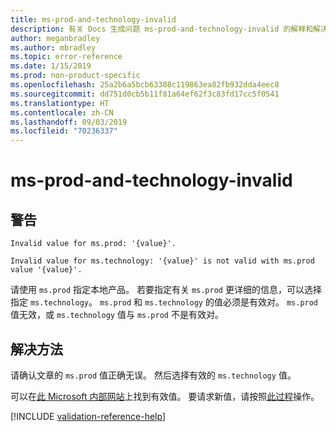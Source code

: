 ```yaml
---
title: ms-prod-and-technology-invalid
description: 有关 Docs 生成问题 ms-prod-and-technology-invalid 的解释和解决方案
author: meganbradley
ms.author: mbradley
ms.topic: error-reference
ms.date: 1/15/2019
ms.prod: non-product-specific
ms.openlocfilehash: 25a2b6a5bcb63388c119863ea82fb932dda4eec8
ms.sourcegitcommit: dd751d0cb5b11f81a64ef62f3c83fd17cc5f0541
ms.translationtype: HT
ms.contentlocale: zh-CN
ms.lasthandoff: 09/03/2019
ms.locfileid: "70236337"
---
```

# <a name="ms-prod-and-technology-invalid"></a>ms-prod-and-technology-invalid

## <a name="warning"></a>警告

`Invalid value for ms.prod: '{value}'.`

`Invalid value for ms.technology: '{value}' is not valid with ms.prod value '{value}'.`

请使用 `ms.prod` 指定本地产品。 若要指定有关 `ms.prod` 更详细的信息，可以选择指定 `ms.technology`。 `ms.prod` 和 `ms.technology` 的值必须是有效对。 `ms.prod` 值无效，或 `ms.technology` 值与 `ms.prod` 不是有效对。

## <a name="resolution"></a>解决方法

请确认文章的 `ms.prod` 值正确无误。 然后选择有效的 `ms.technology` 值。

可以在[此 Microsoft 内部网站](https://docsmetadatatool.azurewebsites.net/allowlists)上找到有效值。 要请求新值，请按照[此过程](https://review.docs.microsoft.com/help/contribute/metadata-changes?branch=master)操作。

<!--make sure to add this file to your includes folder and verify the path-->
[!INCLUDE [validation-reference-help](includes/validation-reference-help.md)]

